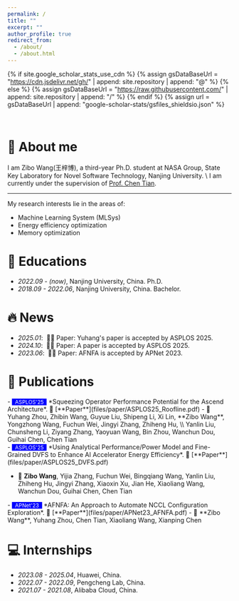 ```yaml
---
permalink: /
title: ""
excerpt: ""
author_profile: true
redirect_from:
  - /about/
  - /about.html
---
```


{% if site.google_scholar_stats_use_cdn %}
{% assign gsDataBaseUrl = "https://cdn.jsdelivr.net/gh/" | append: site.repository | append: "@" %}
{% else %}
{% assign gsDataBaseUrl = "https://raw.githubusercontent.com/" | append: site.repository | append: "/" %}
{% endif %}
{% assign url = gsDataBaseUrl | append: "google-scholar-stats/gsfiles_shieldsio.json" %}

<span class='anchor' id='about-me'></span>

<br>


# 👋 About me

I am Zibo Wang(王梓博), a third-year Ph.D. student at NASA Group, State Key Laboratory for Novel Software Technology, Nanjing University.
\\
I am currently under the supervision of [Prof. Chen Tian](https://cs.nju.edu.cn/tianchen/index.htm).

---

My research interests lie in the areas of:
* Machine Learning System (MLSys)
* Energy efficiency optimization
* Memory optimization

# 📖 Educations
- *2022.09 - (now)*, Nanjing University, China. Ph.D.
- *2018.09 - 2022.06*, Nanjing University, China. Bachelor.

# 🔥 News
- *2025.01*: &nbsp;🎉🎉 Paper: Yuhang's paper is accepted by ASPLOS 2025.
- *2024.10*: &nbsp;🎉🎉 Paper: A paper is accepted by ASPLOS 2025.
- *2023.06*: &nbsp;🎉🎉 Paper: AFNFA is accepted by APNet 2023.


# 📝 Publications
<div class='paper-box-text' markdown="1">
- <span style="background-color: blue; color: white; font-size: 0.85em;">&nbsp;
  ASPLOS'25 &nbsp;</span>
  *Squeezing Operator Performance Potential for the Ascend Architecture*. 📄 [**Paper**](files/paper/ASPLOS25_Roofline.pdf)
  - 👤 Yuhang Zhou, Zhibin Wang, Guyue Liu, Shipeng Li, Xi Lin, **Zibo Wang**, Yongzhong Wang, Fuchun Wei, Jingyi Zhang, Zhiheng Hu, \\
  Yanlin Liu, Chunsheng Li, Ziyang Zhang, Yaoyuan Wang, Bin Zhou, Wanchun Dou, Guihai Chen, Chen Tian
</div>

<div class='paper-box-text' markdown="1">
- <span style="background-color: blue; color: white; font-size: 0.85em;">&nbsp;
  ASPLOS'25 &nbsp;</span>
  *Using Analytical Performance/Power Model and Fine-Grained DVFS to Enhance AI Accelerator Energy Efficiency*. 📄 [**Paper**](files/paper/ASPLOS25_DVFS.pdf)

  - 👤 **Zibo Wang**, Yijia Zhang, Fuchun Wei, Bingqiang Wang, Yanlin Liu, Zhiheng Hu, Jingyi Zhang, Xiaoxin Xu, Jian He, Xiaoliang Wang, Wanchun Dou, Guihai Chen, Chen Tian
</div>

<div class='paper-box-text' markdown="1">
- <span style="background-color: blue; color: white; font-size: 0.85em;">&nbsp;
  APNet'23 &nbsp;</span>
  *AFNFA: An Approach to Automate NCCL Configuration Exploration*. 📄 [**Paper**](files/paper/APNet23_AFNFA.pdf)
  - 👤 **Zibo Wang**, Yuhang Zhou, Chen Tian, Xiaoliang Wang, Xianping Chen
</div>

<!-- # 🎖 Honors and Awards

- *2024.12*: Received (my second) National Scholarship for Ph.D. students.
- *2022.12*: Received National Scholarship for Ph.D. students.
- *2017.12*: Awarded National Scholarship for Undergraduate students. -->

# 💻 Internships
- *2023.08 - 2025.04*, Huawei, China.
- *2022.07 - 2022.09*, Pengcheng Lab, China.
- *2021.07 - 2021.08*, Alibaba Cloud, China.


<!-- - *2022.12*: &nbsp;🎉🎉 Paper: Norma accepted by NSDI 2023. -->
<!-- - *2022.05*: &nbsp;🎉🎉 Paper: FlyMon accepted by SIGCOMM 2022. -->
<!-- - *2021.10*: &nbsp;🎉🎉 Paper: Floodgate accepted by CoNEXT 2021. -->
